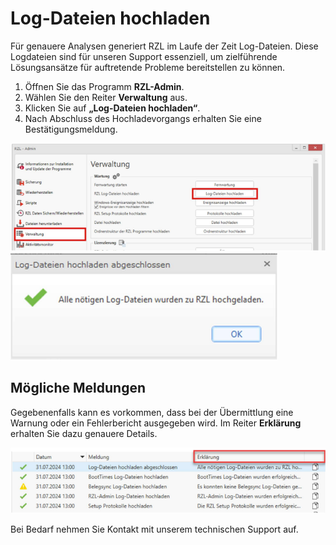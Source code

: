 # Log-Dateien hochladen

Für genauere Analysen generiert RZL im Laufe der Zeit Log-Dateien. Diese Logdateien sind für unseren Support essenziell, um zielführende Lösungsansätze für auftretende Probleme bereitstellen zu können.

1. Öffnen Sie das Programm **RZL-Admin**.
2. Wählen Sie den Reiter **Verwaltung** aus.
3. Klicken Sie auf **„Log-Dateien hochladen“**.
4. Nach Abschluss des Hochladevorgangs erhalten Sie eine Bestätigungsmeldung.

![Verwaltung](img/logdateien_hochladen_verwaltung.png)
![Erfolgsmeldung](img/logdateien_hochladen_erfolgsmeldung.png)
## Mögliche Meldungen

Gegebenenfalls kann es vorkommen, dass bei der Übermittlung eine Warnung oder ein Fehlerbericht ausgegeben wird. Im Reiter **Erklärung** erhalten Sie dazu genauere Details.

![Meldungen](img/logdateien_hochladen_meldungen.png)

Bei Bedarf nehmen Sie Kontakt mit unserem technischen Support auf.